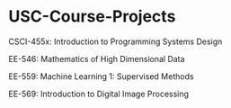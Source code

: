 # USC-Course-Projects
CSCI-455x: Introduction to Programming Systems Design

EE-546: Mathematics of High Dimensional Data

EE-559: Machine Learning 1: Supervised Methods

EE-569: Introduction to Digital Image Processing
